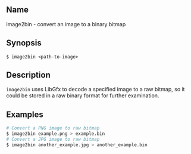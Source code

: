 ## Name

image2bin - convert an image to a binary bitmap

## Synopsis

```**sh
$ image2bin <path-to-image>
```

## Description

`image2bin` uses LibGfx to decode a specified image to a raw bitmap, so it could be stored
in a raw binary format for further examination.

## Examples

```sh
# Convert a PNG image to raw bitmap
$ image2bin example.png > example.bin
# Convert a JPG image to raw bitmap
$ image2bin another_example.jpg > another_example.bin
```

